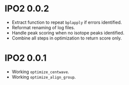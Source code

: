 # IPO2 0.0.2

* Extract function to repeat `bplapply` if errors identified.
* Reformat renaming of log files.
* Handle peak scoring when no isotope peaks identified.
* Combine all steps in optimization to return score only.

# IPO2 0.0.1

* Working `optimize_centwave`.
* Working `optimize_align_group`.
